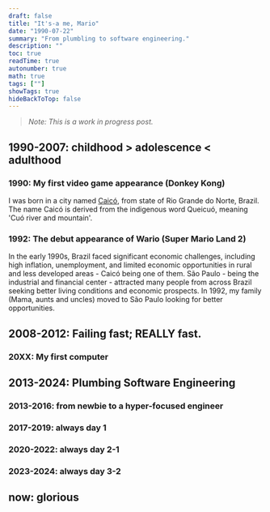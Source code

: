 ```yaml
---
draft: false
title: "It's-a me, Mario"
date: "1990-07-22"
summary: "From plumbling to software engineering."
description: ""
toc: true
readTime: true
autonumber: true
math: true
tags: [""]
showTags: true
hideBackToTop: false
---
```


> *Note: This is a work in progress post.*

## 1990-2007: childhood > adolescence < adulthood
### 1990: My first video game appearance (Donkey Kong)
I was born in a city named [Caicó](https://en.wikipedia.org/wiki/Caic%C3%B3), from state of Rio Grande do Norte, Brazil. The name Caicó is derived from the indigenous word Queicuó, meaning 'Cuó river and mountain'.

### 1992: The debut appearance of Wario (Super Mario Land 2)
In the early 1990s, Brazil faced significant economic challenges, including high inflation, unemployment, and limited economic opportunities in rural and less developed areas - Caicó being one of them. São Paulo - being the industrial and financial center - attracted many people from across Brazil seeking better living conditions and economic prospects. In 1992, my family (Mama, aunts and uncles) moved to São Paulo looking for better opportunities.

## 2008-2012: Failing fast; REALLY fast.
### 20XX: My first computer
## 2013-2024: Plumbing Software Engineering
### 2013-2016: from newbie to a hyper-focused engineer
### 2017-2019: always day 1
### 2020-2022: always day 2-1
### 2023-2024: always day 3-2
## now: glorious
